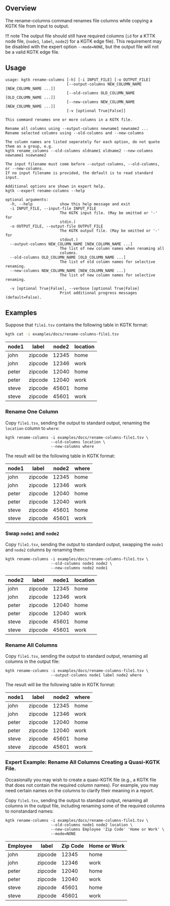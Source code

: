 ## Overview

The rename-columns command renames file columns while copying a KGTK file from input to output.

!!! note
    The output file should still have required columns (`id` for a KTTK node file, (`node1`, `label`, `node2`)
    for a KGTK edge file).  This requirement may be disabled with the expert option `--mode=NONE`, but the
    output file will not be a valid KGTK edge file.

## Usage

```
usage: kgtk rename-columns [-h] [-i INPUT_FILE] [-o OUTPUT_FILE]
                           [--output-columns NEW_COLUMN_NAME [NEW_COLUMN_NAME ...]]
                           [--old-columns OLD_COLUMN_NAME [OLD_COLUMN_NAME ...]]
                           [--new-columns NEW_COLUMN_NAME [NEW_COLUMN_NAME ...]]
                           [-v [optional True|False]]

This command renames one or more columns in a KGTK file. 

Rename all columns using --output-columns newname1 newname2 ... 
Rename selected columns using --old-columns and --new-columns 

The column names are listed seperately for each option, do not quote them as a group, e.g. 
kgtk rename_columns --old-columns oldname1 oldname2 --new-columns newname1 nsewname2

The input filename must come before --output-columns, --old-columns, or --new-columns. 
If no input filename is provided, the default is to read standard input. 

Additional options are shown in expert help.
kgtk --expert rename-columns --help

optional arguments:
  -h, --help            show this help message and exit
  -i INPUT_FILE, --input-file INPUT_FILE
                        The KGTK input file. (May be omitted or '-' for
                        stdin.)
  -o OUTPUT_FILE, --output-file OUTPUT_FILE
                        The KGTK output file. (May be omitted or '-' for
                        stdout.)
  --output-columns NEW_COLUMN_NAME [NEW_COLUMN_NAME ...]
                        The list of new column names when renaming all
                        columns.
  --old-columns OLD_COLUMN_NAME [OLD_COLUMN_NAME ...]
                        The list of old column names for selective renaming.
  --new-columns NEW_COLUMN_NAME [NEW_COLUMN_NAME ...]
                        The list of new column names for selective renaming.

  -v [optional True|False], --verbose [optional True|False]
                        Print additional progress messages (default=False).
```

## Examples

Suppose that `file1.tsv` contains the following table in KGTK format:

```bash
kgtk cat -i examples/docs/rename-columns-file1.tsv
```

| node1 | label | node2 | location |
| -- | -- | -- | -- |
| john | zipcode | 12345 | home |
| john | zipcode | 12346 | work |
| peter | zipcode | 12040 | home |
| peter | zipcode | 12040 | work |
| steve | zipcode | 45601 | home |
| steve | zipcode | 45601 | work |

### Rename One Column

Copy `file1.tsv`, sending the output to standard output, renaming
the `location` column to `where`:

```
kgtk rename-columns -i examples/docs/rename-columns-file1.tsv \
                    --old-columns location \
                    --new-columns where
```

The result will be the following table in KGTK format:

| node1 | label | node2 | where |
| -- | -- | -- | -- |
| john | zipcode | 12345 | home |
| john | zipcode | 12346 | work |
| peter | zipcode | 12040 | home |
| peter | zipcode | 12040 | work |
| steve | zipcode | 45601 | home |
| steve | zipcode | 45601 | work |

### Swap `node1` and `node2`

Copy `file1.tsv`, sending the output to standard output,
swapping the `node1` and `node2` columns by renaming them:

```
kgtk rename-columns -i examples/docs/rename-columns-file1.tsv \
                    --old-columns node1 node2 \
                    --new-columns node2 node1
```

| node2 | label | node1 | location |
| -- | -- | -- | -- |
| john | zipcode | 12345 | home |
| john | zipcode | 12346 | work |
| peter | zipcode | 12040 | home |
| peter | zipcode | 12040 | work |
| steve | zipcode | 45601 | home |
| steve | zipcode | 45601 | work |

### Rename All Columns

Copy `file1.tsv`, sending the output to standard output, renaming
all columns in the output file:

```
kgtk rename-columns -i examples/docs/rename-columns-file1.tsv \
                    --output-columns node1 label node2 where
```

The result will be the following table in KGTK format:

| node1 | label | node2 | where |
| -- | -- | -- | -- |
| john | zipcode | 12345 | home |
| john | zipcode | 12346 | work |
| peter | zipcode | 12040 | home |
| peter | zipcode | 12040 | work |
| steve | zipcode | 45601 | home |
| steve | zipcode | 45601 | work |

### Expert Example: Rename All Columns Creating a Quasi-KGTK File.

Occasionally you may wish to create a quasi-KGTK file (e.g., a KGTK
file that does not contain the required column names).  For example, you
may need certain names on the columns to clarify their meaning in a
report.

Copy `file1.tsv`, sending the output to standard output, renaming
all columns in the output file, including renaming some of the required
columns to nonstandard names:
```
kgtk rename-columns -i examples/docs/rename-columns-file1.tsv \
                    --old-columns node1 node2 location \
                    --new-columns Employee 'Zip Code' 'Home or Work' \
                    --mode=NONE
```

| Employee | label | Zip Code | Home or Work |
| -- | -- | -- | -- |
| john | zipcode | 12345 | home |
| john | zipcode | 12346 | work |
| peter | zipcode | 12040 | home |
| peter | zipcode | 12040 | work |
| steve | zipcode | 45601 | home |
| steve | zipcode | 45601 | work |
